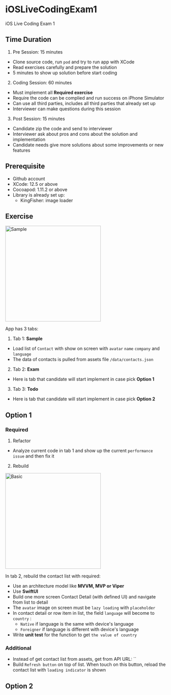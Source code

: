 # iOSLiveCodingExam1
iOS Live Coding Exam 1

## Time Duration

1. Pre Session: 15 minutes
- Clone source code, run `pod` and try to run app with XCode
- Read exercises carefully and prepare the solution
- 5 minutes to show up solution before start coding

2. Coding Session: 60 minutes

- Must implement all **Required exercise**
- Require the code can be complied and run success on iPhone Simulator
- Can use all third parties, includes all third parties that already set up
- Interviewer can make questions during this session

3. Post Session: 15 minutes

- Candidate zip the code and send to interviewer
- Interviewer ask about pros and cons about the solution and implementation
- Candidate needs give more solutions about some improvements or new features 

## Prerequisite

- Github account
- XCode: 12.5 or above
- Cocoapod: 1.11.2 or above
- Library is already set up:
  + KingFisher: image loader 

## Exercise

<img src="./sample.gif" width="300" alt="Sample" />

App has 3 tabs:
1. Tab 1: **Sample**
- Load list of `Contact` with show on screen with `avatar` `name` `company` and `language`
- The data of contacts is pulled from assets file `/data/contacts.json`

2. Tab 2: **Exam**
- Here is tab that candidate will start implement in case pick **Option 1**

3. Tab 3: **Todo**
- Here is tab that candidate will start implement in case pick **Option 2**

## Option 1 

### Required

1. Refactor
- Analyze current code in tab 1 and show up the current `performance issue` and then fix it

2. Rebuild

<img src="./basic.gif" width="300" alt="Basic" />

In tab 2, rebuild the contact list with required:
- Use an architecture model like **MVVM, MVP or Viper**
- Use **SwiftUI**
- Build one more screen Contact Detail (with defined UI) and navigate from list to detail
- The `avatar` image on screen must be `lazy loading` with `placeholder`
- In contact detail or row item in list, the field `language` will become to `country` :
  +  `Native` if language is the same with device's language
  +  `Foreigner` if language is different with device's language
- Write **unit test** for the function to get `the value of country` 

### Additional 
- Instead of get contact list from assets, get from API URL: ``
- Build `Refresh button` on top of list. When touch on this button, reload the contact list with `loading indicator` is shown

## Option 2